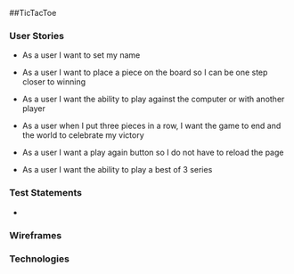##TicTacToe



### User Stories

- As a user I want to set my name

 - As a user I want to place a piece on the board so I can be one step closer to winning

 - As a user I want the ability to play against the computer or with another player

 - As a user when I put three pieces in a row, I want the game to end and the world to celebrate my victory

 - As a user I want a play again button so I do not have to reload the page

 - As a user I want the ability to play a best of 3 series



### Test Statements

-


### Wireframes



### Technologies
